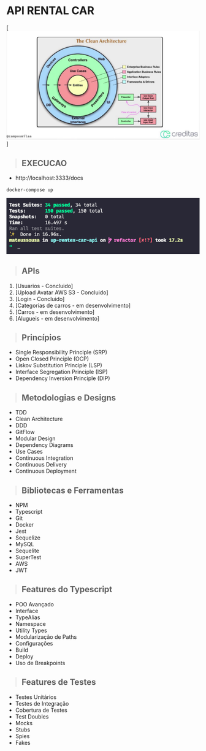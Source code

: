 # **API RENTAL CAR**

[![alt text](./public/img/hexagonal.jpg)]

> ## EXECUCAO

- http://localhost:3333/docs

```
docker-compose up

```

![alt text](./public/img/tests.png)

> ## APIs

1. [Usuarios - Concluido]
1. [Upload Avatar AWS S3 - Concluido]
1. [Login - Concluido]
1. [Categorias de carros - em desenvolvimento]
1. [Carros - em desenvolvimento]
1. [Alugueis - em desenvolvimento]

> ## Princípios

- Single Responsibility Principle (SRP)
- Open Closed Principle (OCP)
- Liskov Substitution Principle (LSP)
- Interface Segregation Principle (ISP)
- Dependency Inversion Principle (DIP)

> ## Metodologias e Designs

- TDD
- Clean Architecture
- DDD
- GitFlow
- Modular Design
- Dependency Diagrams
- Use Cases
- Continuous Integration
- Continuous Delivery
- Continuous Deployment

> ## Bibliotecas e Ferramentas

- NPM
- Typescript
- Git
- Docker
- Jest
- Sequelize
- MySQL
- Sequelite
- SuperTest
- AWS
- JWT

> ## Features do Typescript

- POO Avançado
- Interface
- TypeAlias
- Namespace
- Utility Types
- Modularização de Paths
- Configurações
- Build
- Deploy
- Uso de Breakpoints

> ## Features de Testes

- Testes Unitários
- Testes de Integração
- Cobertura de Testes
- Test Doubles
- Mocks
- Stubs
- Spies
- Fakes
